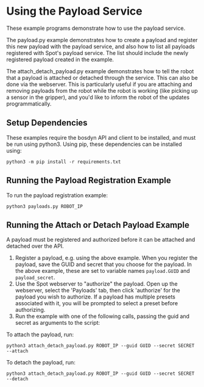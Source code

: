 <!--
Copyright (c) 2022 Boston Dynamics, Inc.  All rights reserved.

Downloading, reproducing, distributing or otherwise using the SDK Software
is subject to the terms and conditions of the Boston Dynamics Software
Development Kit License (20191101-BDSDK-SL).
-->

# Using the Payload Service

These example programs demonstrate how to use the payload service.

The payload.py example demonstrates how to create a payload and register this new payload with the payload service, and also how to list all payloads registered with Spot's payload service. The list should include the newly registered payload created in the example.

The attach_detach_payload.py example demonstrates how to tell the robot that a payload is attached or detached through the service. This can also be done via the webserver. This is particularly useful if you are attaching and removing payloads from the robot while the robot is working (like picking up a sensor in the gripper), and you'd like to inform the robot of the updates programmatically.

## Setup Dependencies

These examples require the bosdyn API and client to be installed, and must be run using python3. Using pip, these dependencies can be installed using:

```
python3 -m pip install -r requirements.txt
```

## Running the Payload Registration Example

To run the payload registration example:

```
python3 payloads.py ROBOT_IP
```

## Running the Attach or Detach Payload Example

A payload must be registered and authorized before it can be attached and detached over the API.

1. Register a payload, e.g. using the above example. When you register the payload, save the GUID and secret that you choose for the payload. In the above example, these are set to variable names `payload.GUID` and `payload_secret`.
2. Use the Spot webserver to "authorize" the payload. Open up the webserver, select the 'Payloads' tab, then click 'authorize' for the payload you wish to authorize. If a payload has multiple presets associated with it, you will be prompted to select a preset before authorizing.
3. Run the example with one of the following calls, passing the guid and secret as arguments to the script:

To attach the payload, run:

```
python3 attach_detach_payload.py ROBOT_IP --guid GUID --secret SECRET --attach
```

To detach the payload, run:

```
python3 attach_detach_payload.py ROBOT_IP --guid GUID --secret SECRET --detach
```
